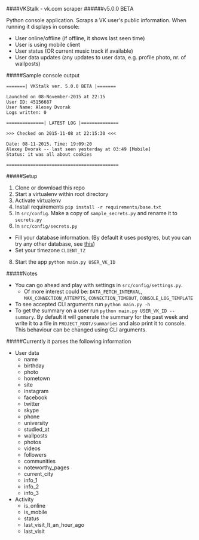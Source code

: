 ####VKStalk - vk.com scraper
######v5.0.0 BETA

Python console application. Scraps a VK user's public information.
When running it displays in console:
- User online/offline (if offline, it shows last seen time)
- User is using mobile client
- User status (OR current music track if available)
- User data updates (any updates to user data, e.g. profile photo, nr. of wallposts)

#####Sample console output
```
=======| VKStalk ver. 5.0.0 BETA |=======

Launched on 08-November-2015 at 22:15
User ID: 45156687
User Name: Alexey Dvorak
Logs written: 0

==============| LATEST LOG |==============

>>> Checked on 2015-11-08 at 22:15:30 <<<

Date: 08-11-2015. Time: 19:09:20
Alexey Dvorak -- last seen yesterday at 03:49 [Mobile]
Status: it was all about cookies

==========================================
```

#####Setup
1. Clone or download this repo
2. Start a virtualenv within root directory
3. Activate virtualenv
4. Install requirements `pip install -r requirements/base.txt`
5. In `src/config`. Make a copy of `sample_secrets.py` and rename it to `secrets.py`
7. In `src/config/secrets.py`
  - Fill your database information. (By default it uses postgres, but you can try any other database, see [this](http://docs.sqlalchemy.org/en/rel_1_0/core/engines.html))
  - Set your timezone `CLIENT_TZ`
8. Start the app `python main.py USER_VK_ID`

#####Notes
- You can go ahead and play with settings in `src/config/settings.py`.
  - Of more interest could be: `DATA_FETCH_INTERVAL`, `MAX_CONNECTION_ATTEMPTS`, `CONNECTION_TIMEOUT`, `CONSOLE_LOG_TEMPLATE`
- To see accepted CLI arguments run `python main.py -h`
- To get the summary on a user run `python main.py USER_VK_ID --summary`. By default it will generate the summary for the past week and write it to a file in `PROJECT_ROOT/summaries` and also print it to console. This behaviour can be changed using CLI arguments.

#####Currently it parses the following information
- User data
  - name
  - birthday
  - photo
  - hometown
  - site
  - instagram
  - facebook
  - twitter
  - skype
  - phone
  - university
  - studied_at
  - wallposts
  - photos
  - videos
  - followers
  - communities
  - noteworthy_pages
  - current_city
  - info_1
  - info_2
  - info_3
- Activity
  - is_online
  - is_mobile
  - status
  - last_visit_lt_an_hour_ago
  - last_visit
